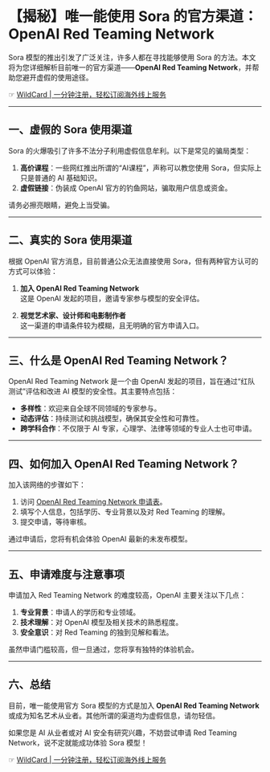 # 【揭秘】唯一能使用 Sora 的官方渠道：OpenAI Red Teaming Network

Sora 模型的推出引发了广泛关注，许多人都在寻找能够使用 Sora 的方法。本文将为您详细解析目前唯一的官方渠道——**OpenAI Red Teaming Network**，并帮助您避开虚假的使用途径。

☞ [WildCard | 一分钟注册，轻松订阅海外线上服务](https://bit.ly/bewildcard)

---

## 一、虚假的 Sora 使用渠道

Sora 的火爆吸引了许多不法分子利用虚假信息牟利。以下是常见的骗局类型：

1. **高价课程**：一些网红推出所谓的“AI课程”，声称可以教您使用 Sora，但实际上只是普通的 AI 基础知识。
2. **虚假链接**：伪装成 OpenAI 官方的钓鱼网站，骗取用户信息或资金。

请务必擦亮眼睛，避免上当受骗。

---

## 二、真实的 Sora 使用渠道

根据 OpenAI 官方消息，目前普通公众无法直接使用 Sora，但有两种官方认可的方式可以体验：

1. **加入 OpenAI Red Teaming Network**  
   这是 OpenAI 发起的项目，邀请专家参与模型的安全评估。
   
2. **视觉艺术家、设计师和电影制作者**  
   这一渠道的申请条件较为模糊，且无明确的官方申请入口。

---

## 三、什么是 OpenAI Red Teaming Network？

OpenAI Red Teaming Network 是一个由 OpenAI 发起的项目，旨在通过“红队测试”评估和改进 AI 模型的安全性。其主要特点包括：

- **多样性**：欢迎来自全球不同领域的专家参与。
- **动态评估**：持续测试和挑战模型，确保其安全性和可靠性。
- **跨学科合作**：不仅限于 AI 专家，心理学、法律等领域的专业人士也可申请。

---

## 四、如何加入 OpenAI Red Teaming Network？

加入该网络的步骤如下：

1. 访问 [OpenAI Red Teaming Network 申请表](https://openai.com/form/red-teaming-network)。
2. 填写个人信息，包括学历、专业背景以及对 Red Teaming 的理解。
3. 提交申请，等待审核。

通过申请后，您将有机会体验 OpenAI 最新的未发布模型。

---

## 五、申请难度与注意事项

申请加入 Red Teaming Network 的难度较高，OpenAI 主要关注以下几点：

1. **专业背景**：申请人的学历和专业领域。
2. **技术理解**：对 OpenAI 模型及相关技术的熟悉程度。
3. **安全意识**：对 Red Teaming 的独到见解和看法。

虽然申请门槛较高，但一旦通过，您将享有独特的体验机会。

---

## 六、总结

目前，唯一能使用官方 Sora 模型的方式是加入 **OpenAI Red Teaming Network** 或成为知名艺术从业者。其他所谓的渠道均为虚假信息，请勿轻信。

如果您是 AI 从业者或对 AI 安全有研究兴趣，不妨尝试申请 Red Teaming Network，说不定就能成功体验 Sora 模型！

☞ [WildCard | 一分钟注册，轻松订阅海外线上服务](https://bit.ly/bewildcard)
